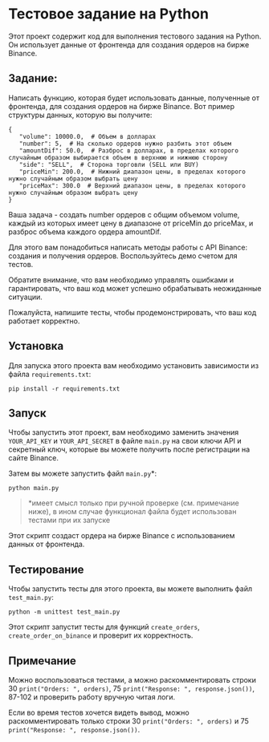 # Тестовое задание на Python

Этот проект содержит код для выполнения тестового задания на Python. Он использует данные от фронтенда для создания ордеров на бирже Binance.

## Задание:

Написать функцию, которая будет использовать данные, полученные от фронтенда, для создания ордеров на бирже Binance. Вот пример структуры данных, которую вы получите:

	{
	   "volume": 10000.0,  # Объем в долларах
	   "number": 5,  # На сколько ордеров нужно разбить этот объем
	   "amountDif": 50.0,  # Разброс в долларах, в пределах которого случайным образом выбирается объем в верхнюю и нижнюю сторону
	   "side": "SELL",  # Сторона торговли (SELL или BUY)
	   "priceMin": 200.0,  # Нижний диапазон цены, в пределах которого нужно случайным образом выбрать цену
	   "priceMax": 300.0  # Верхний диапазон цены, в пределах которого нужно случайным образом выбрать цену
	}


Ваша задача - создать number ордеров с общим объемом volume, каждый из которых имеет цену в диапазоне от priceMin до priceMax, и разброс объема каждого ордера amountDif.


Для этого вам понадобиться написать методы работы с API Binance: создания и получения ордеров. Воспользуйтесь демо счетом для тестов.


Обратите внимание, что вам необходимо управлять ошибками и гарантировать, что ваш код может успешно обрабатывать неожиданные ситуации.


Пожалуйста, напишите тесты, чтобы продемонстрировать, что ваш код работает корректно.

## Установка

Для запуска этого проекта вам необходимо установить зависимости из файла `requirements.txt`:

`pip install -r requirements.txt`


## Запуск

Чтобы запустить этот проект, вам необходимо заменить значения `YOUR_API_KEY` и `YOUR_API_SECRET` в файле `main.py` на свои ключи API и секретный ключ, которые вы можете получить после регистрации на сайте Binance.

Затем вы можете запустить файл `main.py`*:

`python main.py`

> *имеет смысл только при ручной проверке (см. примечание ниже), в ином случае функционал файла будет использован тестами при их запуске


Этот скрипт создаст ордера на бирже Binance с использованием данных от фронтенда.

## Тестирование

Чтобы запустить тесты для этого проекта, вы можете выполнить файл `test_main.py`:

`python -m unittest test_main.py`


Этот скрипт запустит тесты для функций `create_orders`, `create_order_on_binance` и проверит их корректность.

## Примечание

Можно воспользоваться тестами, а можно раскомментировать строки 30 `print("Orders: ", orders)`, 75 `print("Response: ", response.json())`, 87-102 и проверить работу вручную читая логи.

Если во время тестов хочется видеть вывод, можно раскомментировать только строки 30 `print("Orders: ", orders)` и 75 `print("Response: ", response.json())`.
